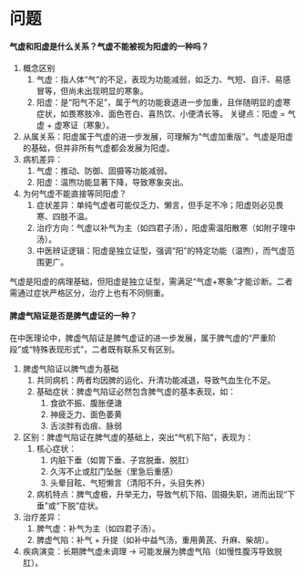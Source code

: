 # 问题

#### 气虚和阳虚是什么关系？气虚不能被视为阳虚的一种吗？

1. 概念区别
   1. 气虚：指人体“气”的不足，表现为功能减弱，如乏力、气短、自汗、易感冒等，但尚未出现明显的寒象。
   2. 阳虚：是“阳气不足”，属于气的功能衰退进一步加重，且伴随明显的虚寒症状，如畏寒肢冷、面色苍白、喜热饮、小便清长等。
   关键点：阳虚 = 气虚 + 虚寒证（寒象）。
2. 从属关系：阳虚属于气虚的进一步发展，可理解为“气虚加重版”。气虚是阳虚的基础，但并非所有气虚都会发展为阳虚。
3. 病机差异：
   1. 气虚：推动、防御、固摄等功能减弱。
   2. 阳虚：温煦功能显著下降，导致寒象突出。
4. 为何气虚不能直接等同阳虚？
   1. 症状差异：单纯气虚者可能仅乏力、懒言，但手足不冷；阳虚则必见畏寒、四肢不温。
   2. 治疗方向：气虚以补气为主（如四君子汤），阳虚需温阳散寒（如附子理中汤）。
   3. 中医辨证逻辑：阳虚是独立证型，强调“阳”的特定功能（温煦），而气虚范围更广。

气虚是阳虚的病理基础，但阳虚是独立证型，需满足“气虚+寒象”才能诊断。二者需通过症状严格区分，治疗上也有不同侧重。

#### 脾虚气陷证是否是脾气虚证的一种？

在中医理论中，脾虚气陷证是脾气虚证的进一步发展，属于脾气虚的“严重阶段”或“特殊表现形式”，二者既有联系又有区别。

1. 脾虚气陷证以脾气虚为基础
   1. 共同病机：两者均因脾的运化、升清功能减退，导致气血生化不足。
   2. 基础症状：脾虚气陷证必然包含脾气虚的基本表现，如：
      1. 食欲不振、腹胀便溏
      2. 神疲乏力、面色萎黄
      3. 舌淡胖有齿痕、脉弱
2. 区别：脾虚气陷证在脾气虚的基础上，突出“气机下陷”，表现为：
   1. 核心症状：
      1. 内脏下垂（如胃下垂、子宫脱垂、脱肛）
      2. 久泻不止或肛门坠胀（里急后重感）
      3. 头晕目眩、气短懒言（清阳不升，头目失养）
   2. 病机特点：脾气虚极，升举无力，导致气机下陷、固摄失职，进而出现“下垂”或“下脱”症状。
3. 治疗差异：
   1. 脾气虚：补气为主（如四君子汤）。
   2. 脾虚气陷：补气 + 升提（如补中益气汤，重用黄芪、升麻、柴胡）。
4. 疾病演变：长期脾气虚未调理 → 可能发展为脾虚气陷（如慢性腹泻导致脱肛）。